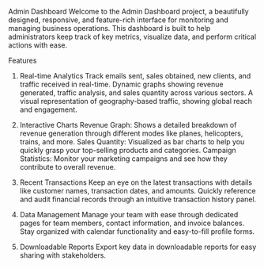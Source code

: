 Admin Dashboard
Welcome to the Admin Dashboard project, a beautifully designed, responsive, and feature-rich interface for monitoring and managing business operations. This dashboard is built to help administrators keep track of key metrics, visualize data, and perform critical actions with ease.


Features
1. Real-time Analytics
Track emails sent, sales obtained, new clients, and traffic received in real-time.
Dynamic graphs showing revenue generated, traffic analysis, and sales quantity across various sectors.
A visual representation of geography-based traffic, showing global reach and engagement.
2. Interactive Charts
Revenue Graph: Shows a detailed breakdown of revenue generation through different modes like planes, helicopters, trains, and more.
Sales Quantity: Visualized as bar charts to help you quickly grasp your top-selling products and categories.
Campaign Statistics: Monitor your marketing campaigns and see how they contribute to overall revenue.
3. Recent Transactions
Keep an eye on the latest transactions with details like customer names, transaction dates, and amounts.
Quickly reference and audit financial records through an intuitive transaction history panel.

4. Data Management
Manage your team with ease through dedicated pages for team members, contact information, and invoice balances.
Stay organized with calendar functionality and easy-to-fill profile forms.
5. Downloadable Reports
Export key data in downloadable reports for easy sharing with stakeholders.


